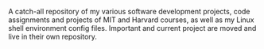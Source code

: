 A catch-all repository of my various software development projects, code assignments and projects of MIT and Harvard courses, as well as my Linux shell environment config files.
Important and current project are moved and live in their own repository.
